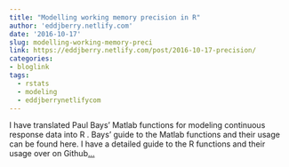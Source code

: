 ```yaml
---
title: "Modelling working memory precision in R"
author: 'eddjberry.netlify.com'
date: '2016-10-17'
slug: modelling-working-memory-preci
link: https://eddjberry.netlify.com/post/2016-10-17-precision/
categories:
- bloglink
tags:
  - rstats
  - modeling
  - eddjberrynetlifycom
---
```


I have translated Paul Bays’ Matlab functions for modeling continuous response data into R . Bays’ guide to the Matlab functions and their usage can be found here. I have a detailed guide to the R functions and their usage over on Github[... <i class="fas fa-external-link-alt"></i>](https://eddjberry.netlify.com/post/2016-10-17-precision/)

